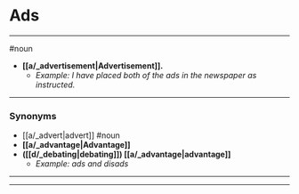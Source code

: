 # Ads
---
#noun
- **[[a/_advertisement|Advertisement]].**
	- _Example: I have placed both of the ads in the newspaper as instructed._
---
### Synonyms
- [[a/_advert|advert]]
#noun
- **[[a/_advantage|Advantage]]**
- **([[d/_debating|debating]]) [[a/_advantage|advantage]]**
	- _Example: ads and disads_
---
---
